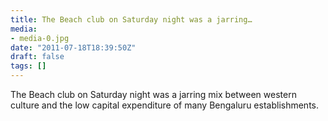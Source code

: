 ```yaml
---
title: The Beach club on Saturday night was a jarring…
media:
- media-0.jpg
date: "2011-07-18T18:39:50Z"
draft: false
tags: []
---
```

The Beach club on Saturday night was a jarring mix between western culture and the low capital expenditure of many Bengaluru establishments.
